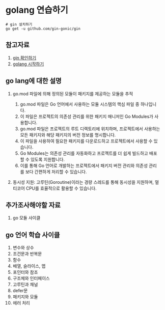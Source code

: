 # golang 연습하기

```shell
# gin 설치하기
go get -u github.com/gin-gonic/gin
```

## 참고자료

1. [gin 확인하기](https://gin-gonic.com/ko-kr/docs/quickstart/)
2. [golang 시작하기](https://wooiljeong.github.io/go/go-tutorial-01/)

## go lang에 대한 설명

1. go.mod 파일에 의해 정의된 모듈이 패키지를 제공하는 모듈을 추적
   1. go.mod 파일은 Go 언어에서 사용하는 모듈 시스템의 핵심 파일 중 하나입니다. 
   2. 이 파일은 프로젝트의 의존성 관리를 위한 패키지 매니저인 Go Modules가 사용합니다. 
   2. go.mod 파일은 프로젝트의 루트 디렉토리에 위치하며, 프로젝트에서 사용하는 모든 패키지와 해당 패키지의 버전 정보를 명시합니다. 
   3. 이 파일을 사용하여 필요한 패키지를 다운로드하고 프로젝트에서 사용할 수 있습니다. 
   3. Go Modules는 의존성 관리를 자동화하고 프로젝트를 더 쉽게 빌드하고 배포할 수 있도록 지원합니다. 
   4. 이를 통해 Go 언어로 개발하는 프로젝트에서 패키지 버전 관리와 의존성 관리를 보다 간편하게 처리할 수 있습니다.

2. 동시성 지원: 고루틴(Goroutine)이라는 경량 스레드를 통해 동시성을 지원하며, 멀티코어 CPU를 효율적으로 활용할 수 있습니다.

## 추가조사해야할 자료

1. go 모듈 사이클

## go 언어 학습 사이클

1. 변수와 상수
2. 조건문과 반복문
3. 함수
4. 배열, 슬라이스, 맵
5. 포인터와 참조
6. 구조체와 인터페이스
7. 고루틴과 채널
8. defer문
9. 패키지와 모듈
10. 에러 처리